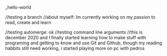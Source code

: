 _hello-world

//testing a branch
//about myself: Im currently working on my passion to read, create and learn

//testing automerge: ok
//testing command line arguments
//this is december 2020 and I finally started learning how to make stuff with programing and getting to know and use Git and Github, though my reading habbits still need working, i started playing more on pc with pedros
